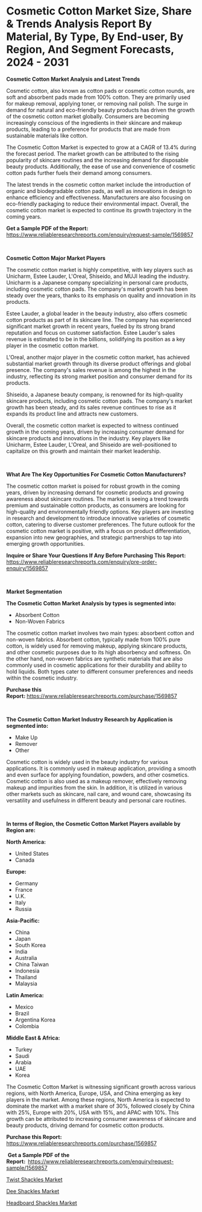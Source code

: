 <p><h1>Cosmetic Cotton Market Size, Share & Trends Analysis Report By Material, By Type, By End-user, By Region, And Segment Forecasts, 2024 - 2031</h1></p><p><strong>Cosmetic Cotton Market Analysis and Latest Trends</strong></p>
<p><p>Cosmetic cotton, also known as cotton pads or cosmetic cotton rounds, are soft and absorbent pads made from 100% cotton. They are primarily used for makeup removal, applying toner, or removing nail polish. The surge in demand for natural and eco-friendly beauty products has driven the growth of the cosmetic cotton market globally. Consumers are becoming increasingly conscious of the ingredients in their skincare and makeup products, leading to a preference for products that are made from sustainable materials like cotton.</p><p>The Cosmetic Cotton Market is expected to grow at a CAGR of 13.4% during the forecast period. The market growth can be attributed to the rising popularity of skincare routines and the increasing demand for disposable beauty products. Additionally, the ease of use and convenience of cosmetic cotton pads further fuels their demand among consumers.</p><p>The latest trends in the cosmetic cotton market include the introduction of organic and biodegradable cotton pads, as well as innovations in design to enhance efficiency and effectiveness. Manufacturers are also focusing on eco-friendly packaging to reduce their environmental impact. Overall, the cosmetic cotton market is expected to continue its growth trajectory in the coming years.</p></p>
<p><strong>Get a Sample PDF of the Report:&nbsp;</strong> <a href="https://www.reliableresearchreports.com/enquiry/request-sample/1569857">https://www.reliableresearchreports.com/enquiry/request-sample/1569857</a></p>
<p>&nbsp;</p>
<p><strong>Cosmetic Cotton Major Market Players</strong></p>
<p><p>The cosmetic cotton market is highly competitive, with key players such as Unicharm, Estee Lauder, L'Oreal, Shiseido, and MUJI leading the industry. Unicharm is a Japanese company specializing in personal care products, including cosmetic cotton pads. The company's market growth has been steady over the years, thanks to its emphasis on quality and innovation in its products.</p><p>Estee Lauder, a global leader in the beauty industry, also offers cosmetic cotton products as part of its skincare line. The company has experienced significant market growth in recent years, fueled by its strong brand reputation and focus on customer satisfaction. Estee Lauder's sales revenue is estimated to be in the billions, solidifying its position as a key player in the cosmetic cotton market.</p><p>L'Oreal, another major player in the cosmetic cotton market, has achieved substantial market growth through its diverse product offerings and global presence. The company's sales revenue is among the highest in the industry, reflecting its strong market position and consumer demand for its products.</p><p>Shiseido, a Japanese beauty company, is renowned for its high-quality skincare products, including cosmetic cotton pads. The company's market growth has been steady, and its sales revenue continues to rise as it expands its product line and attracts new customers.</p><p>Overall, the cosmetic cotton market is expected to witness continued growth in the coming years, driven by increasing consumer demand for skincare products and innovations in the industry. Key players like Unicharm, Estee Lauder, L'Oreal, and Shiseido are well-positioned to capitalize on this growth and maintain their market leadership.</p></p>
<p>&nbsp;</p>
<p><strong>What Are The Key Opportunities For Cosmetic Cotton Manufacturers?</strong></p>
<p><p>The cosmetic cotton market is poised for robust growth in the coming years, driven by increasing demand for cosmetic products and growing awareness about skincare routines. The market is seeing a trend towards premium and sustainable cotton products, as consumers are looking for high-quality and environmentally friendly options. Key players are investing in research and development to introduce innovative varieties of cosmetic cotton, catering to diverse customer preferences. The future outlook for the cosmetic cotton market is positive, with a focus on product differentiation, expansion into new geographies, and strategic partnerships to tap into emerging growth opportunities.</p></p>
<p><strong>Inquire or Share Your Questions If Any Before Purchasing This Report:</strong> <a href="https://www.reliableresearchreports.com/enquiry/pre-order-enquiry/1569857">https://www.reliableresearchreports.com/enquiry/pre-order-enquiry/1569857</a></p>
<p>&nbsp;</p>
<p><strong>Market Segmentation</strong></p>
<p><strong>The Cosmetic Cotton Market Analysis by types is segmented into:</strong></p>
<p><ul><li>Absorbent Cotton</li><li>Non-Woven Fabrics</li></ul></p>
<p><p>The cosmetic cotton market involves two main types: absorbent cotton and non-woven fabrics. Absorbent cotton, typically made from 100% pure cotton, is widely used for removing makeup, applying skincare products, and other cosmetic purposes due to its high absorbency and softness. On the other hand, non-woven fabrics are synthetic materials that are also commonly used in cosmetic applications for their durability and ability to hold liquids. Both types cater to different consumer preferences and needs within the cosmetic industry.</p></p>
<p><strong>Purchase this Report:&nbsp;</strong><a href="https://www.reliableresearchreports.com/purchase/1569857">https://www.reliableresearchreports.com/purchase/1569857</a></p>
<p>&nbsp;</p>
<p><strong>The Cosmetic Cotton Market Industry Research by Application is segmented into:</strong></p>
<p><ul><li>Make Up</li><li>Remover</li><li>Other</li></ul></p>
<p><p>Cosmetic cotton is widely used in the beauty industry for various applications. It is commonly used in makeup application, providing a smooth and even surface for applying foundation, powders, and other cosmetics. Cosmetic cotton is also used as a makeup remover, effectively removing makeup and impurities from the skin. In addition, it is utilized in various other markets such as skincare, nail care, and wound care, showcasing its versatility and usefulness in different beauty and personal care routines.</p></p>
<p>&nbsp;</p>
<p><strong>In terms of Region, the Cosmetic Cotton Market Players available by Region are:</strong></p>
<p>
    <p> <strong> North America: </strong>
        <ul>
            <li>United States</li>
            <li>Canada</li>
        </ul>
        </p> 
    <p> <strong> Europe: </strong>
        <ul>
            <li>Germany</li>
            <li>France</li>
            <li>U.K.</li>
            <li>Italy</li>
            <li>Russia</li>
        </ul>
        </p> 
    <p> <strong> Asia-Pacific: </strong>
        <ul>
            <li>China</li>
            <li>Japan</li>
            <li>South Korea</li>
            <li>India</li>
            <li>Australia</li>
            <li>China Taiwan</li>
            <li>Indonesia</li>
            <li>Thailand</li>
            <li>Malaysia</li>
        </ul>
        </p> 
    <p> <strong> Latin America: </strong>
        <ul>
            <li>Mexico</li>
            <li>Brazil</li>
            <li>Argentina Korea</li>
            <li>Colombia</li>
        </ul>
        </p> 
    <p> <strong> Middle East & Africa: </strong>
        <ul>
            <li>Turkey</li>
            <li>Saudi</li>
            <li>Arabia</li>
            <li>UAE</li>
            <li>Korea</li>
        </ul>
    </p>
    </p>
<p><p>The Cosmetic Cotton Market is witnessing significant growth across various regions, with North America, Europe, USA, and China emerging as key players in the market. Among these regions, North America is expected to dominate the market with a market share of 30%, followed closely by China with 25%, Europe with 20%, USA with 15%, and APAC with 10%. This growth can be attributed to increasing consumer awareness of skincare and beauty products, driving demand for cosmetic cotton products.</p></p>
<p><strong>Purchase this Report: </strong><a href="https://www.reliableresearchreports.com/purchase/1569857">https://www.reliableresearchreports.com/purchase/1569857</a></p>
<p>&nbsp;<strong>Get a Sample PDF of the Report:&nbsp;&nbsp;</strong><a href="https://www.reliableresearchreports.com/enquiry/request-sample/1569857">https://www.reliableresearchreports.com/enquiry/request-sample/1569857</a></p>
<p><strong></strong></p>
<p><p><a href="https://github.com/mabutironaldo/Market-Research-Report-List-3/blob/main/twist-shackles-market.md">Twist Shackles Market</a></p><p><a href="https://github.com/bentleemidoriestelle7o/Market-Research-Report-List-1/blob/main/dee-shackles-market.md">Dee Shackles Market</a></p><p><a href="https://github.com/biheemgalvinlouises6hokrh3h/Market-Research-Report-List-1/blob/main/headboard-shackles-market.md">Headboard Shackles Market</a></p></p>